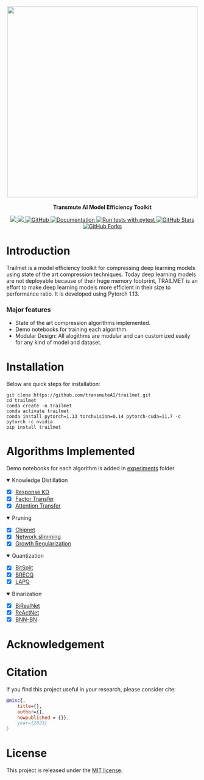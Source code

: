 <p align="center">
    <br>
        <img src="docs/source/imgs/trailmet.png" width="500"/>
    </br>
    <br>
        <strong> Transmute AI Model Efficiency Toolkit </strong>
    </br>
</p>
<p align="center">
    <a href="https://pypi.org/project/trailmet/">
    <img src="https://pepy.tech/badge/trailmet" />
    </a>
    <a href="https://pypi.org/project/trailmet/">
    <img src="https://badge.fury.io/py/trailmet.svg" />
    </a>
    <a href="https://github.com/transmuteAI/trailmet/blob/dev/LICENSE">
        <img alt="GitHub" src="https://img.shields.io/github/license/transmuteAI/trailmet?color=blue">
    </a>
    <a href="https://transmuteai-trailmet.readthedocs.io/en/latest/">
        <img alt="Documentation" src="https://img.shields.io/badge/docs-passing-brightgreen">
    </a>
    <a href="https://github.com/transmuteAI/trailmet/actions/workflows/ci.yml">
        <img alt="Run tests with pytest" src="https://github.com/transmuteAI/trailmet/actions/workflows/ci.yml/badge.svg">
    </a>
    <a href="#">
        <img alt="GitHub Stars" src="https://img.shields.io/github/stars/transmuteAI/trailmet">
    </a>
    <a href="#">
        <img alt="GitHub Forks" src="https://img.shields.io/github/forks/transmuteAI/trailmet">
    </a>
</p>
<h3 align="justified">
<!-- <p>Transmute AI Lab Model Efficiency Toolkit -->
</h3>

# Introduction

Trailmet is a model efficiency toolkit for compressing deep learning models using state of the art compression techniques.
Today deep learning models are not deployable because of their huge memory footprint, TRAILMET is an effort to make deep learning models more efficient in their size to performance ratio. It is developed using Pytorch 1.13.

### Major features

- State of the art compression algorithms implemented.
- Demo notebooks for training each algorithm.
- Modular Design: All alogithms are modular and can customized easily for any kind of model and dataset.

# Installation

Below are quick steps for installation:

```shell
git clone https://github.com/transmuteAI/trailmet.git
cd trailmet
conda create -n trailmet
conda activate trailmet
conda install pytorch=1.13 torchvision=0.14 pytorch-cuda=11.7 -c pytorch -c nvidia
pip install trailmet
```

# Algorithms Implemented

Demo notebooks for each algorithm is added in [experiments](https://github.com/transmuteAI/trailmet/blob/dev/experiments) folder

<details open>
<summary> Knowledge Distillation</summary>

- [x] [Response KD](https://arxiv.org/abs/1503.02531)
- [x] [Factor Transfer](https://arxiv.org/abs/1802.04977)
- [x] [Attention Transfer](https://arxiv.org/abs/1612.03928)

</details>

<details open>
<summary> Pruning </summary>

- [x] [Chipnet](https://arxiv.org/abs/2102.07156)
- [x] [Network slimming](https://arxiv.org/abs/1708.06519)
- [x] [Growth Regularization](https://arxiv.org/abs/2012.09243)

</details>

<details open>
<summary> Quantization</summary>

- [x] [BitSplit](https://dl.acm.org/doi/abs/10.5555/3524938.3525851)
- [x] [BRECQ](https://arxiv.org/abs/2102.05426)
- [x] [LAPQ](https://arxiv.org/abs/1911.07190)

</details>

<details open>
<summary> Binarization</summary>

- [x] [BiRealNet](https://arxiv.org/abs/1808.00278)
- [x] [ReActNet](https://arxiv.org/abs/2003.03488)
- [x] [BNN-BN](https://arxiv.org/abs/2104.08215v1)

</details>

# Acknowledgement

# Citation

If you find this project useful in your research, please consider cite:

```BibTeX
@misc{,
    title={},
    author={},
    howpublished = {}},
    year={2023}
}
```

# License

This project is released under the [MIT license](LICENSE).
